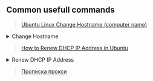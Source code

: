 ## Common usefull commands
> [Ubuntu Linux Change Hostname (computer name)](https://www.cyberciti.biz/faq/ubuntu-change-hostname-command/)

<details>
<summary>Change Hostname</summary>
  
```
:~$ hostname
:~$ hostnamectl

# with reboot
sudo nano /etc/hostname
sudo nano /etc/hosts
sudo reboot

# without reboot
sudo hostname new-server-name-here
sudo nano /etc/hostname
sudo nano /etc/hosts

# via hostnamectl
hostnamectl set-hostname viveks-laptop
sudo nano /etc/hosts
```
</details>



> [How to Renew DHCP IP Address in Ubuntu](https://www.baeldung.com/linux/renew-dhcp-ip-address-ubuntu)

<details>
<summary>Renew DHCP IP Address</summary>
  
```
:~$ ps fax | grep dhclient
   2574 pts/0    S+     0:00  |       \_ grep --color=auto dhclient

:~$ ip addr

:~$ sudo dhclient -r

:~$ sudo dhclient -v
Internet Systems Consortium DHCP Client 4.4.1
Copyright 2004-2018 Internet Systems Consortium.
All rights reserved.
For info, please visit https://www.isc.org/software/dhcp/

:~$ ip addr
```
</details>

> [Прописка прокси]([https://www.baeldung.com/linux/renew-dhcp-ip-address-ubuntu](https://github.com/AV-ghub/PostgreSQL-Cloud-Solutions/blob/main/PostgreSQL/Admin/001%20Installation.md#ubuntu)https://github.com/AV-ghub/PostgreSQL-Cloud-Solutions/blob/main/PostgreSQL/Admin/001%20Installation.md#ubuntu)




